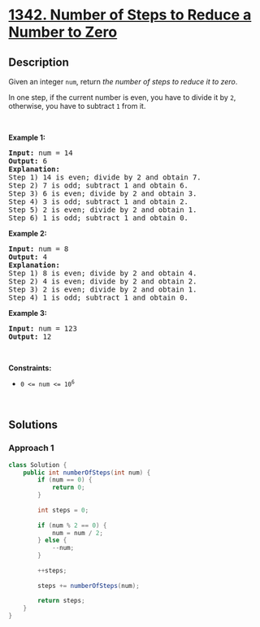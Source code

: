 # [1342. Number of Steps to Reduce a Number to Zero](https://leetcode.com/problems/number-of-steps-to-reduce-a-number-to-zero)

## Description

<p>Given an integer <code>num</code>, return <em>the number of steps to reduce it to zero</em>.</p>

<p>In one step, if the current number is even, you have to divide it by <code>2</code>, otherwise, you have to subtract <code>1</code> from it.</p>
<p>&nbsp;</p>

<p><strong class="example">Example 1:</strong></p>
<pre>
<strong>Input:</strong> num = 14
<strong>Output:</strong> 6
<strong>Explanation:</strong>&nbsp;
Step 1) 14 is even; divide by 2 and obtain 7.&nbsp;
Step 2) 7 is odd; subtract 1 and obtain 6.
Step 3) 6 is even; divide by 2 and obtain 3.&nbsp;
Step 4) 3 is odd; subtract 1 and obtain 2.&nbsp;
Step 5) 2 is even; divide by 2 and obtain 1.&nbsp;
Step 6) 1 is odd; subtract 1 and obtain 0.
</pre>

<p><strong class="example">Example 2:</strong></p>
<pre>
<strong>Input:</strong> num = 8
<strong>Output:</strong> 4
<strong>Explanation:</strong>&nbsp;
Step 1) 8 is even; divide by 2 and obtain 4.&nbsp;
Step 2) 4 is even; divide by 2 and obtain 2.&nbsp;
Step 3) 2 is even; divide by 2 and obtain 1.&nbsp;
Step 4) 1 is odd; subtract 1 and obtain 0.
</pre>

<p><strong class="example">Example 3:</strong></p>
<pre>
<strong>Input:</strong> num = 123
<strong>Output:</strong> 12
</pre>
<p>&nbsp;</p>

<p><strong>Constraints:</strong></p>
<ul>
    <li><code>0 &lt;= num &lt;= 10<sup>6</sup></code></li>
</ul>
<p>&nbsp;</p>

## Solutions

### **Approach 1**

```java
class Solution {
    public int numberOfSteps(int num) {
        if (num == 0) {
            return 0;
        }
        
        int steps = 0;
        
        if (num % 2 == 0) {
            num = num / 2;
        } else {
            --num;
        }
        
        ++steps;
        
        steps += numberOfSteps(num);
        
        return steps;
    }
}
```